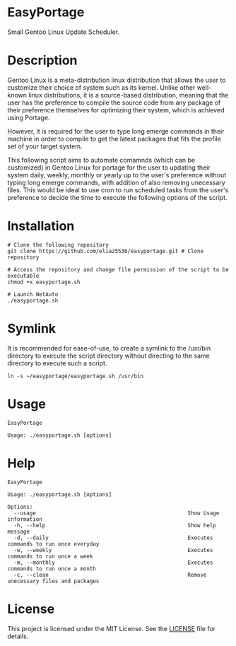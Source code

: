 # EasyPortage
Small Gentoo Linux Update Scheduler.

# Description
Gentoo Linux is a meta-distribution linux distribution that allows the user to customize their choice of system such as its kernel. Unlike other well-known linux distributions, it is a source-based distribution, meaning that the user has the preference to compile the source code from any package of their preference themselves for optimizing their system, which is achieved using Portage. 

However, it is required for the user to type long emerge commands in their machine in order to compile to get the latest packages that fits the profile set of your target system.

This following script aims to automate comamnds (which can be customized) in Gentoo Linux for portage for the user to updating their system daily, weekly, monthly or yearly up to the user's preference without typing long emerge commands, with addition of also removing unecessary files. This would be ideal to use cron to run scheduled tasks from the user's preference to decide the time to execute the following options of the script.   

# Installation
```
# Clone the following repository
git clone https://github.com/eliaz5536/easyportage.git # Clone repository

# Access the repository and change file permission of the script to be executable
chmod +x easyportage.sh 

# Launch NetAuto
./easyportage.sh
```

# Symlink
It is recommended for ease-of-use, to create a symlink to the /usr/bin directory to execute the script directory without directing to the same directory to execute such a script.
```
ln -s ~/easyportage/easyportage.sh /usr/bin
```

# Usage
```
EasyPortage

Usage: ./easyportage.sh [options]
```

# Help
```
EasyPortage

Usage: ./easyportage.sh [options]

Options:
  --usage                                                Show Usage information
  -h, --help                                             Show help message
  -d, --daily                                            Executes commands to run once everyday
  -w, --weekly                                           Executes commands to run once a week
  -m, --monthly                                          Executes commands to run once a month
  -c, --clean                                            Remove unecessary files and packages

```

# License
This project is licensed under the MIT License. See the [LICENSE](LICENSE) file for details.
